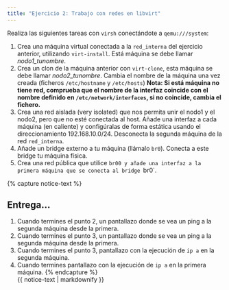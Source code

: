 ```yaml
---
title: "Ejercicio 2: Trabajo con redes en libvirt"
---
```


Realiza las siguientes tareas con `virsh` conectándote a `qemu:///system`:

1. Crea una máquina virtual conectada a la `red_interna` del ejercicio anterior, utilizando `virt-install`. Está máquina se debe llamar *nodo1_tunombre*. 
2. Crea un clon de la máquina anterior con `virt-clone`, esta máquina se debe llamar *nodo2_tunombre*. Cambia el nombre de la máquina una vez creada (ficheros `/etc/hostname` y `/etc/hosts`) **Nota: Si está máquina no tiene red, comprueba que el nombre de la interfaz coincide con el nombre definido en `/etc/network/interfaces`, si no coincide, cambia el fichero.**
3. Crea una red aislada (very isolated) que nos permita unir el nodo1 y el nodo2, pero que no esté conectada al host. Añade una interfaz a cada máquina (en caliente) y configúralas de forma estática usando el direccionamiento 192.168.10.0/24. Desconecta la segunda máquina de la red `red_interna`.
4. Añade un bridge externo a tu máquina (llámalo `br0`). Conecta a este bridge tu máquina física.
5. Crea una red pública que utilice `br00 y añade una interfaz a la primera máquina que se conecta al bridge `br0`.

{% capture notice-text %}
## Entrega...

1. Cuando termines el punto 2, un pantallazo donde se vea un ping a la segunda máquina desde la primera.
2. Cuando termines el punto 3, un pantallazo donde se vea un ping a la segunda máquina desde la primera.
3. Cuando termines el punto 3, pantallazo con la ejecución de `ip a` en la segunda máquina.
4. Cuando termines pantallazo con la ejecución de `ip a` en la primera máquina.
{% endcapture %}<div class="notice--info">{{ notice-text | markdownify }}</div>
